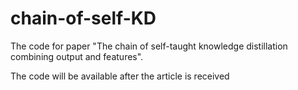 # chain-of-self-KD
The code for paper "The chain of self-taught knowledge distillation combining output and features".

The code will be available after the article is received
